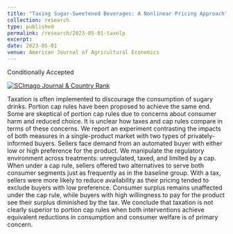 ```yaml
---
title: "Taxing Sugar-Sweetened Beverages: A Nonlinear Pricing Approach"
collection: research
type: published
permalink: /research/2023-05-01-taxnlp
excerpt:
date: 2023-05-01
venue: American Journal of Agricultural Economics
---
```


Conditionally Accepted

<a href="https://www.scimagojr.com/journalsearch.php?q=69623&amp;tip=sid&amp;exact=no" title="SCImago Journal &amp; Country Rank"><img border="0" src="https://www.scimagojr.com/journal_img.php?id=69623" alt="SCImago Journal &amp; Country Rank"  /></a>

Taxation is often implemented to discourage the consumption of sugary drinks. Portion cap rules have been proposed to achieve the same end. Some are skeptical of portion cap rules due to concerns about consumer harm and reduced choice. It is unclear how taxes and cap rules compare in terms of these concerns. We report an experiment contrasting the impacts of both measures in a single-product market with two types of privately-informed buyers. Sellers face demand from an automated buyer with either low or high preference for the product. We manipulate the regulatory environment across treatments: unregulated, taxed, and limited by a cap. When under a cap rule, sellers offered two alternatives to serve both consumer segments just as frequently as in the baseline group. With a tax, sellers were more likely to reduce availability as their pricing tended to exclude buyers with low preference. Consumer surplus remains unaffected under the cap rule, while buyers with high willingness to pay for the product see their surplus diminished by the tax. We conclude that taxation is not clearly superior to portion cap rules when both interventions achieve equivalent reductions in consumption and consumer welfare is of primary concern.
